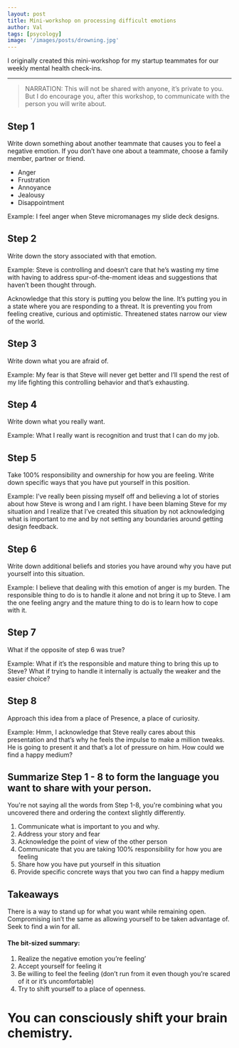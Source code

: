 ```yaml
---
layout: post
title: Mini-workshop on processing difficult emotions
author: Val
tags: [psycology]
image: '/images/posts/drowning.jpg'
---
```


I originally created this mini-workshop for my startup teammates for our weekly mental health check-ins. 

--- 

> NARRATION: This will not be shared with anyone, it’s private to you. But I do encourage you, after this workshop, to communicate with the person you will write about.

## Step 1
Write down something about another teammate that causes you to feel a negative emotion. If you don’t have one about a teammate, choose a family member, partner or friend. 
* Anger
* Frustration
* Annoyance
* Jealousy
* Disappointment

Example: I feel anger when Steve micromanages my slide deck designs.

## Step 2
Write down the story associated with that emotion.

Example: Steve is controlling and doesn’t care that he’s wasting my time with having to address spur-of-the-moment ideas and suggestions that haven’t been thought through. 

Acknowledge that this story is putting you below the line. It’s putting you in a state where you are responding to a threat. It is preventing you from feeling creative, curious and optimistic. Threatened states narrow our view of the world.

## Step 3
Write down what you are afraid of.

Example: My fear is that Steve will never get better and I’ll spend the rest of my life fighting this controlling behavior and that’s exhausting.

## Step 4
Write down what you really want.

Example: What I really want is recognition and trust that I can do my job. 

## Step 5
Take 100% responsibility and ownership for how you are feeling. Write down specific ways that you have put yourself in this position.

Example: I’ve really been pissing myself off and believing a lot of stories about how Steve is wrong and I am right. I have been blaming Steve for my situation and I realize that I’ve created this situation by not acknowledging what is important to me and by not setting any boundaries around getting design feedback. 

## Step 6
Write down additional beliefs and stories you have around why you have put yourself into this situation.

Example: I believe that dealing with this emotion of anger is my burden. The responsible thing to do is to handle it alone and not bring it up to Steve. I am the one feeling angry and the mature thing to do is to learn how to cope with it.

## Step 7
What if the opposite of step 6 was true?

Example: What if it’s the responsible and mature thing to bring this up to Steve? What if trying to handle it internally is actually the weaker and the easier choice?

## Step 8

Approach this idea from a place of Presence, a place of curiosity.

Example: Hmm, I acknowledge that Steve really cares about this presentation and that’s why he feels the impulse to make a million tweaks. He is going to present it and that’s a lot of pressure on him. How could we find a happy medium?

## Summarize Step 1 - 8 to form the language you want to share with your person.

You're not saying all the words from Step 1-8, you're combining what you uncovered there and ordering the context slightly differently.

1. Communicate what is important to you and why.
2. Address your story and fear
3. Acknowledge the point of view of the other person
4. Communicate that you are taking 100% responsibility for how you are feeling
5. Share how you have put yourself in this situation
6. Provide specific concrete ways that you two can find a happy medium

## Takeaways
There is a way to stand up for what you want while remaining open. Compromising isn’t the same as allowing yourself to be taken advantage of. Seek to find a win for all. 

#### The bit-sized summary:
1. Realize the negative emotion you’re feeling’
2. Accept yourself for feeling it
3. Be willing to feel the feeling (don’t run from it even though you’re scared of it or it’s uncomfortable)
4. Try to shift yourself to a place of openness. 

# You can consciously shift your brain chemistry.

